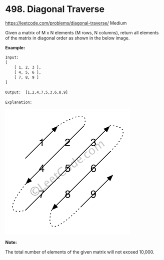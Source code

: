 # 498. Diagonal Traverse
<https://leetcode.com/problems/diagonal-traverse/>
Medium

Given a matrix of M x N elements (M rows, N columns), return all elements of the matrix in diagonal order as shown in the below image.

 

**Example:**

    Input:
    [
        [ 1, 2, 3 ],
        [ 4, 5, 6 ],
        [ 7, 8, 9 ]
    ]

    Output:  [1,2,4,7,5,3,6,8,9]

    Explanation:

![alt text](../resources/diagonal_traverse.png)
 

**Note:**

The total number of elements of the given matrix will not exceed 10,000.

